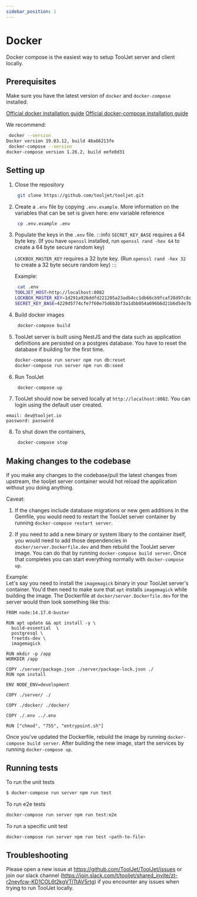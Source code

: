 ```yaml
---
sidebar_position: 1
---
```


# Docker
Docker compose is the easiest way to setup ToolJet server and client locally.

## Prerequisites

Make sure you have the latest version of `docker` and `docker-compose` installed.

[Official docker installation guide](https://docs.docker.com/desktop/)
[Official docker-compose installation guide](https://docs.docker.com/compose/install/)

We recommend:
  ```bash
   docker --version
  Docker version 19.03.12, build 48a66213fe
   docker-compose --version
  docker-compose version 1.26.2, build eefe0d31
  ```

## Setting up

1. Close the repository
   ```bash
    git clone https://github.com/tooljet/tooljet.git
   ```

2. Create a `.env` file by copying `.env.example`. More information on the variables that can be set is given here: env variable reference
   ```bash
    cp .env.example .env
   ```

3. Populate the keys in the `.env` file.
   :::info
   `SECRET_KEY_BASE` requires a 64 byte key. (If you have `openssl` installed, run `openssl rand -hex 64` to create a 64 byte secure   random key)

   `LOCKBOX_MASTER_KEY` requires a 32 byte key. (Run `openssl rand -hex 32` to create a 32 byte secure random key) 
   :::

   Example:   
   ```bash
    cat .env
   TOOLJET_HOST=http://localhost:8082
   LOCKBOX_MASTER_KEY=1d291a926ddfd221205a23adb4cc1db66cb9fcaf28d97c8c1950e3538e3b9281
   SECRET_KEY_BASE=4229d5774cfe7f60e75d6b3bf3a1dbb054a696b6d21b6d5de7b73291899797a222265e12c0a8e8d844f83ebacdf9a67ec42584edf1c2b23e1e7813f8a3339041
   ```

4. Build docker images
   ```bash
    docker-compose build
   ```

5. ToolJet server is built using NestJS and the data such as application definitions are persisted on a postgres database. You have to reset the database if building for the first time.
   ```bash
   docker-compose run server npm run db:reset
   docker-compose run server npm run db:seed
   ```

6. Run ToolJet
   ```bash
    docker-compose up
   ```

7. ToolJet should now be served locally at `http://localhost:8082`. You can login using the default user created.   
  ```
  email: dev@tooljet.io   
  password: password
  ```


8.  To shut down the containers,
    ```bash
     docker-compose stop
    ```

## Making changes to the codebase

If you make any changes to the codebase/pull the latest changes from upstream, the tooljet server container would hot reload the application without you doing anything.

Caveat:

1. If the changes include database migrations or new gem additions in the Gemfile, you would need to restart the ToolJet server container by running `docker-compose restart server`.

2. If you need to add a new binary or system libary to the container itself, you would need to add those dependencies in `docker/server.Dockerfile.dev` and then rebuild the ToolJet server image. You can do that by running `docker-compose build server`. Once that completes you can start everything normally with `docker-compose up`.   

Example:   
Let's say you need to install the `imagemagick` binary in your ToolJet server's container. You'd then need to make sure that `apt` installs `imagemagick` while building the image. The Dockerfile at `docker/server.Dockerfile.dev` for the server would then look something like this:   
```
FROM node:14.17.0-buster

RUN apt update && apt install -y \
  build-essential  \
  postgresql \
  freetds-dev \
  imagemagick

RUN mkdir -p /app
WORKDIR /app

COPY ./server/package.json ./server/package-lock.json ./
RUN npm install

ENV NODE_ENV=development

COPY ./server/ ./

COPY ./docker/ ./docker/

COPY ./.env ../.env

RUN ["chmod", "755", "entrypoint.sh"]

```
Once you've updated the Dockerfile, rebuild the image by running `docker-compose build server`. After building the new image, start the services by running `docker-compose up`.


## Running tests

To run the unit tests

```bash
$ docker-compose run server npm run test
```

To run e2e tests

```bash
docker-compose run server npm run test:e2e
```

To run a specific unit test
```bash
docker-compose run server npm run test <path-to-file>
```

## Troubleshooting

Please open a new issue at https://github.com/ToolJet/ToolJet/issues or join our slack channel (https://join.slack.com/t/tooljet/shared_invite/zt-r2neyfcw-KD1COL6t2kgVTlTtAV5rtg) if you encounter any issues when trying to run ToolJet locally.
